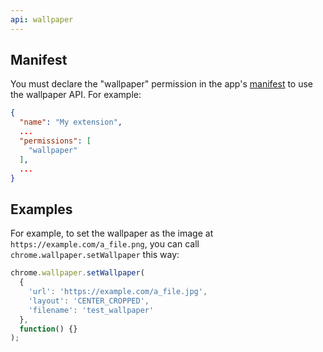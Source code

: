 ```yaml
---
api: wallpaper
---
```


## Manifest

You must declare the "wallpaper" permission in the app's [manifest][1] to use
the wallpaper API. For example:

```json
{
  "name": "My extension",
  ...
  "permissions": [
    "wallpaper"
  ],
  ...
}
```

## Examples

For example, to set the wallpaper as the image at
`https://example.com/a_file.png`, you can call `chrome.wallpaper.setWallpaper`
this way:

```js
chrome.wallpaper.setWallpaper(
  {
    'url': 'https://example.com/a_file.jpg',
    'layout': 'CENTER_CROPPED',
    'filename': 'test_wallpaper'
  },
  function() {}
);
```

[1]: /docs/extensions/mv2/tabs